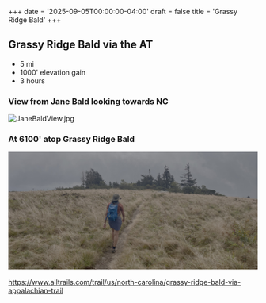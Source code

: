 +++
date = '2025-09-05T00:00:00-04:00'
draft = false
title = 'Grassy Ridge Bald'
+++

## Grassy Ridge Bald via the AT

* 5 mi
* 1000' elevation gain
* 3 hours

### View from Jane Bald looking towards NC
![JaneBaldView.jpg](JaneBaldView.jpg "View of the NC Blue Ridge Mts from Jane Bald")

### At 6100' atop Grassy Ridge Bald
![GrassyRidge.jpg](GrassyRidge.jpg "At 6100' atop Grassy Ridge Bald")

https://www.alltrails.com/trail/us/north-carolina/grassy-ridge-bald-via-appalachian-trail
